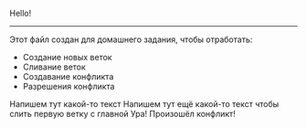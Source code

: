 Hello!
***
Этот файл создан для домашнего задания, чтобы отработать:

* Создание новых веток
* Сливание веток
* Создавание конфликта
* Разрешения конфликта

Напишем тут какой-то текст
Напишем тут ещё какой-то текст чтобы слить первую ветку с главной
Ура! Произошёл конфликт!